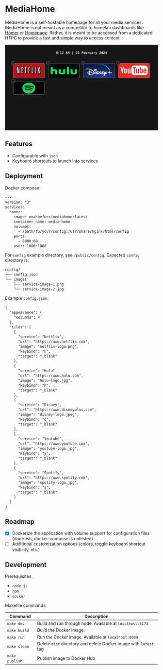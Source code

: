 # MediaHome

MediaHome is a self-hostable homepage for all your media services. MediaHome is not meant as a competitor to homelab dashboards like [Homer](https://github.com/bastienwirtz/homer) or [Homepage](https://github.com/gethomepage/homepage). Rather, it is meant to be accessed from a dedicated HTPC to provide a fast and simple way to access content.

![screenshot](./screenshot.png)

## Features

- Configurable with `json`
- Keyboard shortcuts to launch into services

## Deployment

Docker compose:

```
---
version: "3"
services:
  homer:
    image: noahhefner/mediahome:latest
    container_name: media-home
    volumes:
      - /path/to/your/config:/usr/share/nginx/html/config
    ports:
      - 8080:80
    user: 1000:1000
```

For `config` example directory, see `/public/config`. Expected `config` directory is:

```
config/
├── config.json
└── images
    ├── service-image-1.png
    └── service-image-2.jpg
```

Example `config.json`:

```
{
  "appearance": {
    "columns": 4
  },
  "tiles": [
    {
      "service": "Netflix",
      "url": "https://www.netflix.com",
      "image": "netflix-logo.png",
      "keybind": "n",
      "target": "_blank"
    },
    {
      "service": "Hulu",
      "url": "https://www.hulu.com",
      "image": "hulu-logo.jpg",
      "keybind": "h",
      "target": "_blank"
    },
    {
      "service": "Disney",
      "url": "https://www.disneyplus.com",
      "image": "disney-logo.jpeg",
      "keybind": "d",
      "target": "_blank"
    },
    {
      "service": "Youtube",
      "url": "https://www.youtube.com",
      "image": "youtube-logo.jpg",
      "keybind": "y",
      "target": "_blank"
    },
    {
      "service": "Spotify",
      "url": "https://www.spotify.com",
      "image": "spotify-logo.jpg",
      "keybind": "s",
      "target": "_blank"
    }
  ]
}
```

## Roadmap

- [X] Dockerize the application with volume support for configuration files (done-ish, docker-compose is untested)
- [ ] Additional customization options (colors, toggle keyboard shortcut visibility, etc.)

## Development

Prerequisites:

- `node.js`
- `npm`
- `docker`

Makefile commands:

| Command | Description |
|---------|-------------|
| `make dev` | Build and run through node. Available at `localhost:5173` |
| `make build` | Build the Docker image. |
| `make run` | Run the Docker image. Available at `localhost:8080` |
| `make clean` | Delete `dist` directory and delete Docker image with `latest` tag |
| `make publish` | Publish image to Docker Hub |
